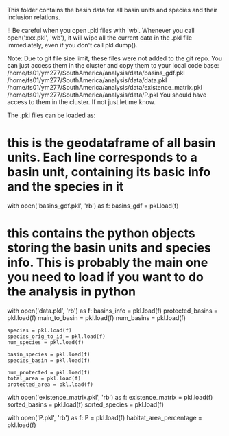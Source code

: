 This folder contains the basin data for all basin units and species and their inclusion relations.

!! Be careful when you open .pkl files with 'wb'.
Whenever you call open('xxx.pkl', 'wb'), it will wipe all the current data in the .pkl file immediately, even if you don't call pkl.dump().

Note:
Due to git file size limit, these files were not added to the git repo. You can just access them in the cluster and copy them to your local code base:
/home/fs01/ym277/SouthAmerica/analysis/data/basins_gdf.pkl
/home/fs01/ym277/SouthAmerica/analysis/data/data.pkl
/home/fs01/ym277/SouthAmerica/analysis/data/existence_matrix.pkl
/home/fs01/ym277/SouthAmerica/analysis/data/P.pkl
You should have access to them in the cluster. If not just let me know. 

The .pkl files can be loaded as:

# this is the geodataframe of all basin units. Each line corresponds to a basin unit, containing its basic info and the species in it
with open('basins_gdf.pkl', 'rb') as f:
    basins_gdf = pkl.load(f)

# this contains the python objects storing the basin units and species info. This is probably the main one you need to load if you want to do the analysis in python
with open('data.pkl', 'rb') as f:
    basins_info = pkl.load(f)
    protected_basins = pkl.load(f)
    main_to_basin = pkl.load(f)
    num_basins = pkl.load(f)

    species = pkl.load(f)
    species_orig_to_id = pkl.load(f)
    num_species = pkl.load(f)

    basin_species = pkl.load(f)
    species_basin = pkl.load(f)

    num_protected = pkl.load(f)
    total_area = pkl.load(f)
    protected_area = pkl.load(f)


with open('existence_matrix.pkl', 'rb') as f:
    existence_matrix = pkl.load(f)
    sorted_basins = pkl.load(f)
    sorted_species = pkl.load(f)

with open('P.pkl', 'rb') as f:
    P = pkl.load(f)
    habitat_area_percentage = pkl.load(f)


